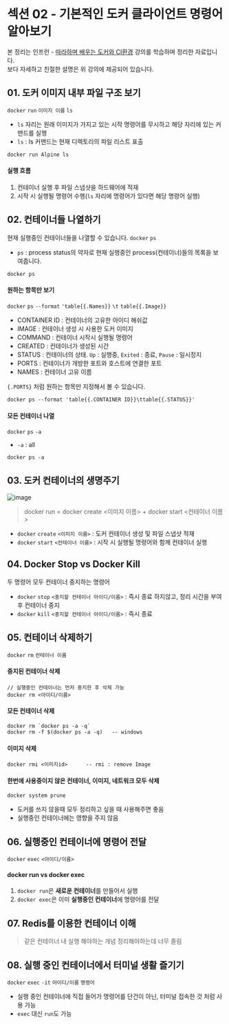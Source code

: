 # 섹션 02 - 기본적인 도커 클라이언트 명령어 알아보기
본 정리는 인프런 - [따라하며 배우는 도커와 CI환경](https://www.inflearn.com/course/%EB%94%B0%EB%9D%BC%ED%95%98%EB%A9%B0-%EB%B0%B0%EC%9A%B0%EB%8A%94-%EB%8F%84%EC%BB%A4-ci/dashboard) 강의를 학습하며 정리한 자료입니다.  
보다 자세하고 친절한 설명은 위 강의에 제공되어 있습니다.

## 01. 도커 이미지 내부 파일 구조 보기
`docker` `run` `이미지 이름` `ls`
- `ls` 자리는 원래 이미지가 가지고 있는 시작 명령어를 무시하고 해당 자리에 있는 커맨드를 실행
- `ls` : ls 커맨드는 현재 디렉토리의 파일 리스트 표출
```
docker run Alpine ls
```
#### 실행 흐름
1. 컨테이너 실행 후 파일 스냅샷을 하드웨어에 적재
2. 시작 시 실행될 명령어 수행(`ls` 자리에 명령어가 있다면 해당 명령어 실행)

## 02. 컨테이너들 나열하기
현재 실행중인 컨테이너들을 나열할 수 있습니다.
`docker` `ps`
- `ps` : process status의 약자로 현재 실행중인 process(컨테이너)들의 목록을 보여줍니다.
```
docker ps
```

#### 원하는 항목만 보기
`docker` `ps` `--format` `'table{{.Names}}` `\t` `table{{.Image}}`  
- CONTAINER ID  : 컨테이너의 고유한 아이디 해쉬값
- IMAGE : 컨테이너 생성 시 사용한 도커 이미지
- COMMAND : 컨테이너 시작시 실행될 명령어
- CREATED : 컨테이너가 생성된 시간
- STATUS : 컨테이너의 상태. `Up` : 실행중, `Exited` : 종료, `Pause` : 일시정지
- PORTS : 컨테이너가 개방한 포트와 호스트에 연결한 포트
- NAMES : 컨테이너 고유 이름

`{.PORTS}` 처럼 원하는 항목만 지정해서 볼 수 있습니다.
```
docker ps --format 'table{{.CONTAINER ID}}\ttable{{.STATUS}}'
```

#### 모든 컨테이너 나열
`docker` `ps` `-a`
- `-a` : all
```
docker ps -a
```

## 03. 도커 컨테이너의 생명주기
![image](https://user-images.githubusercontent.com/57741093/123641636-6bf97200-d85d-11eb-9825-05776bb5d37f.png)

> docker run = docker create <이미지 이름> + docker start <컨테이너 이름>
- `docker` `create` `<이미지 이름>` : 도커 컨테이너 생성 및 파일 스냅샷 적재
- `docker` `start` `<컨테이너 이름>` : 시작 시 실행될 명령어와 함께 컨테이너 실행

## 04. Docker Stop vs Docker Kill
두 명령어 모두 컨테이너 중지하는 명령어

- `docker` `stop` `<중지할 컨테이너 아이디/이름>` : 즉시 종료 하지않고, 정리 시간을 부여 후 컨테이너 중지
- `docker` `kill` `<중지할 컨테이너 아이디/이름>` : 즉시 종료

## 05. 컨테이너 삭제하기
`docker` `rm` `컨테이너 이름`

#### 중지된 컨테이너 삭제
```
// 실행중인 컨테이너는 먼저 중지한 후 삭제 가능
docker rm <아이디/이름>
```

#### 모든 컨테이너 삭제
```
docker rm `docker ps -a -q`
docker rm -f $(docker ps -a -q)   -- windows
```

#### 이미지 삭제
```
docker rmi <이미지id>      -- rmi : remove Image
```

#### 한번에 사용중이지 않은 컨테이너, 이미지, 네트워크 모두 삭제
```
docker system prune
```
- 도커를 쓰지 않을때 모두 정리하고 싶을 때 사용해주면 좋음
- 실행중인 컨테이너에는 영향을 주지 않음

## 06. 실행중인 컨테이너에 명령어 전달
`docker` `exec` `<아이디/이름>`

#### docker run vs docker exec
1. `docker run`은 **새로운 컨테이너**를 만들어서 실행
2. `docker exec`은 이미 **실행중인 컨테이너**에 명령어를 전달

## 07. Redis를 이용한 컨테이너 이해
> 같은 컨테이너 내 실행 해야하는 개념 정리해야하는데 너무 졸림

## 08. 실행 중인 컨테이너에서 터미널 생활 즐기기
`docker` `exec` `-it` `아이디/이름` `명령어`  

- 실행 중인 컨테이너에 직접 들어가 명령어를 단건이 아닌, 터미널 접속한 것 처럼 사용 가능
- `exec` 대신 `run`도 가능
